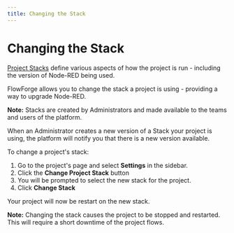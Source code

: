 ```yaml
---
title: Changing the Stack
---
```


# Changing the Stack

[Project Stacks](concepts.md#project-stack) define various aspects of how the project is run - including the version of Node-RED being used.

FlowForge allows you to change the stack a project is using - providing a way
to upgrade Node-RED.

**Note:** Stacks are created by Administrators and made available to the teams
and users of the platform.

When an Administrator creates a new version
of a Stack your project is using, the platform will notify you that there is a
new version available.


To change a project's stack:

1. Go to the project's page and select **Settings** in the sidebar.
2. Click the **Change Project Stack** button
3. You will be prompted to select the new stack for the project.
4. Click **Change Stack**

Your project will now be restart on the new stack.

**Note:** Changing the stack causes the project to be stopped and restarted. This
will require a short downtime of the project flows.
